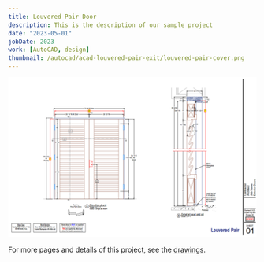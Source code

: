 ```yaml
---
title: Louvered Pair Door
description: This is the description of our sample project
date: "2023-05-01"
jobDate: 2023
work: [AutoCAD, design]
thumbnail: /autocad/acad-louvered-pair-exit/louvered-pair-cover.png
---
```


[![Louvered Pair Door](louvered-pair-cover.png)](louvered-pair-cover.png)

For more pages and details of this project, see the [drawings](Louvered-Pair-Ext.pdf "drawings").